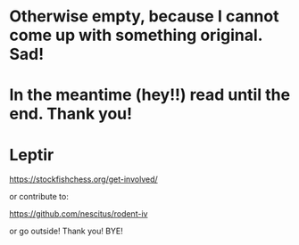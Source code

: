 # Otherwise empty, because I cannot come up with something original. Sad!
# In the meantime (hey!!) read until the end. Thank you!




# Leptir
https://stockfishchess.org/get-involved/

or contribute to:

https://github.com/nescitus/rodent-iv

or go outside! Thank you! BYE!
